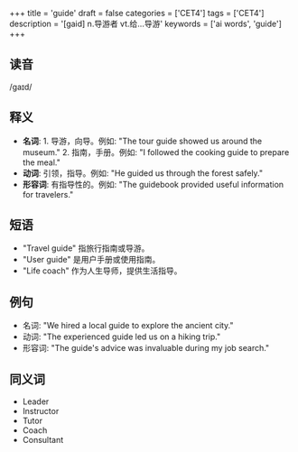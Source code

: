 +++
title = 'guide'
draft = false
categories = ['CET4']
tags = ['CET4']
description = '[gaid] n.导游者 vt.给…导游'
keywords = ['ai words', 'guide']
+++

## 读音
/gaɪd/

## 释义
- **名词**: 1. 导游，向导。例如: "The tour guide showed us around the museum."
          2. 指南，手册。例如: "I followed the cooking guide to prepare the meal."
- **动词**: 引领，指导。例如: "He guided us through the forest safely."
- **形容词**: 有指导性的。例如: "The guidebook provided useful information for travelers."

## 短语
- "Travel guide" 指旅行指南或导游。
- "User guide" 是用户手册或使用指南。
- "Life coach" 作为人生导师，提供生活指导。

## 例句
- 名词: "We hired a local guide to explore the ancient city."
- 动词: "The experienced guide led us on a hiking trip."
- 形容词: "The guide's advice was invaluable during my job search."

## 同义词
- Leader
- Instructor
- Tutor
- Coach
- Consultant
